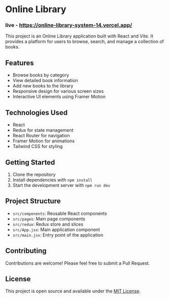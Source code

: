 # Online Library
### live - https://online-library-system-14.vercel.app/

This project is an Online Library application built with React and Vite. It provides a platform for users to browse, search, and manage a collection of books.

## Features

- Browse books by category
- View detailed book information
- Add new books to the library
- Responsive design for various screen sizes
- Interactive UI elements using Framer Motion

## Technologies Used

- React
- Redux for state management
- React Router for navigation
- Framer Motion for animations
- Tailwind CSS for styling

## Getting Started

1. Clone the repository
2. Install dependencies with `npm install`
3. Start the development server with `npm run dev`

## Project Structure

- `src/components`: Reusable React components
- `src/pages`: Main page components
- `src/redux`: Redux store and slices
- `src/App.jsx`: Main application component
- `src/main.jsx`: Entry point of the application

## Contributing

Contributions are welcome! Please feel free to submit a Pull Request.

## License

This project is open source and available under the [MIT License](LICENSE).
